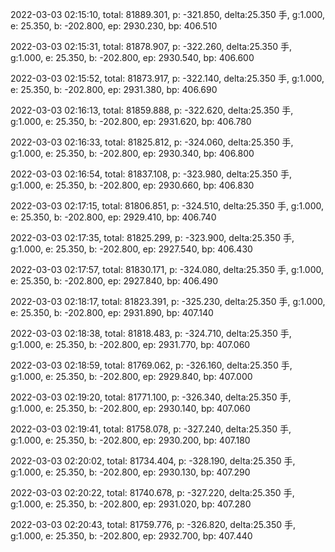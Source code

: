 2022-03-03 02:15:10, total: 81889.301, p: -321.850, delta:25.350 手, g:1.000, e: 25.350, b: -202.800, ep: 2930.230, bp: 406.510

2022-03-03 02:15:31, total: 81878.907, p: -322.260, delta:25.350 手, g:1.000, e: 25.350, b: -202.800, ep: 2930.540, bp: 406.600

2022-03-03 02:15:52, total: 81873.917, p: -322.140, delta:25.350 手, g:1.000, e: 25.350, b: -202.800, ep: 2931.380, bp: 406.690

2022-03-03 02:16:13, total: 81859.888, p: -322.620, delta:25.350 手, g:1.000, e: 25.350, b: -202.800, ep: 2931.620, bp: 406.780

2022-03-03 02:16:33, total: 81825.812, p: -324.060, delta:25.350 手, g:1.000, e: 25.350, b: -202.800, ep: 2930.340, bp: 406.800

2022-03-03 02:16:54, total: 81837.108, p: -323.980, delta:25.350 手, g:1.000, e: 25.350, b: -202.800, ep: 2930.660, bp: 406.830

2022-03-03 02:17:15, total: 81806.851, p: -324.510, delta:25.350 手, g:1.000, e: 25.350, b: -202.800, ep: 2929.410, bp: 406.740

2022-03-03 02:17:35, total: 81825.299, p: -323.900, delta:25.350 手, g:1.000, e: 25.350, b: -202.800, ep: 2927.540, bp: 406.430

2022-03-03 02:17:57, total: 81830.171, p: -324.080, delta:25.350 手, g:1.000, e: 25.350, b: -202.800, ep: 2927.840, bp: 406.490

2022-03-03 02:18:17, total: 81823.391, p: -325.230, delta:25.350 手, g:1.000, e: 25.350, b: -202.800, ep: 2931.890, bp: 407.140

2022-03-03 02:18:38, total: 81818.483, p: -324.710, delta:25.350 手, g:1.000, e: 25.350, b: -202.800, ep: 2931.770, bp: 407.060

2022-03-03 02:18:59, total: 81769.062, p: -326.160, delta:25.350 手, g:1.000, e: 25.350, b: -202.800, ep: 2929.840, bp: 407.000

2022-03-03 02:19:20, total: 81771.100, p: -326.340, delta:25.350 手, g:1.000, e: 25.350, b: -202.800, ep: 2930.140, bp: 407.060

2022-03-03 02:19:41, total: 81758.078, p: -327.240, delta:25.350 手, g:1.000, e: 25.350, b: -202.800, ep: 2930.200, bp: 407.180

2022-03-03 02:20:02, total: 81734.404, p: -328.190, delta:25.350 手, g:1.000, e: 25.350, b: -202.800, ep: 2930.130, bp: 407.290

2022-03-03 02:20:22, total: 81740.678, p: -327.220, delta:25.350 手, g:1.000, e: 25.350, b: -202.800, ep: 2931.020, bp: 407.280

2022-03-03 02:20:43, total: 81759.776, p: -326.820, delta:25.350 手, g:1.000, e: 25.350, b: -202.800, ep: 2932.700, bp: 407.440